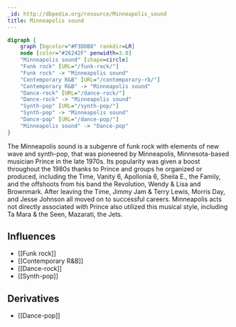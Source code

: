 ```yaml
---
_id: http://dbpedia.org/resource/Minneapolis_sound
title: Minneapolis sound
---
```


```dot
digraph {
	graph [bgcolor="#F3DDB8" rankdir=LR]
	node [color="#26242F" penwidth=3.0]
	"Minneapolis sound" [shape=circle]
	"Funk rock" [URL="/funk-rock/"]
	"Funk rock" -> "Minneapolis sound"
	"Contemporary R&B" [URL="/contemporary-rb/"]
	"Contemporary R&B" -> "Minneapolis sound"
	"Dance-rock" [URL="/dance-rock/"]
	"Dance-rock" -> "Minneapolis sound"
	"Synth-pop" [URL="/synth-pop/"]
	"Synth-pop" -> "Minneapolis sound"
	"Dance-pop" [URL="/dance-pop/"]
	"Minneapolis sound" -> "Dance-pop"
}
```

The Minneapolis sound is a subgenre of funk rock with elements of new wave and synth-pop, that was pioneered by Minneapolis, Minnesota-based musician Prince in the late 1970s. Its popularity was given a boost throughout the 1980s thanks to Prince and groups he organized or produced, including the Time, Vanity 6, Apollonia 6, Sheila E., the Family, and the offshoots from his band the Revolution, Wendy & Lisa and Brownmark. After leaving the Time, Jimmy Jam & Terry Lewis, Morris Day, and Jesse Johnson all moved on to successful careers. Minneapolis acts not directly associated with Prince also utilized this musical style, including Ta Mara & the Seen, Mazarati, the Jets.

## Influences
- [[Funk rock]]
- [[Contemporary R&B]]
- [[Dance-rock]]
- [[Synth-pop]]

## Derivatives
- [[Dance-pop]]
